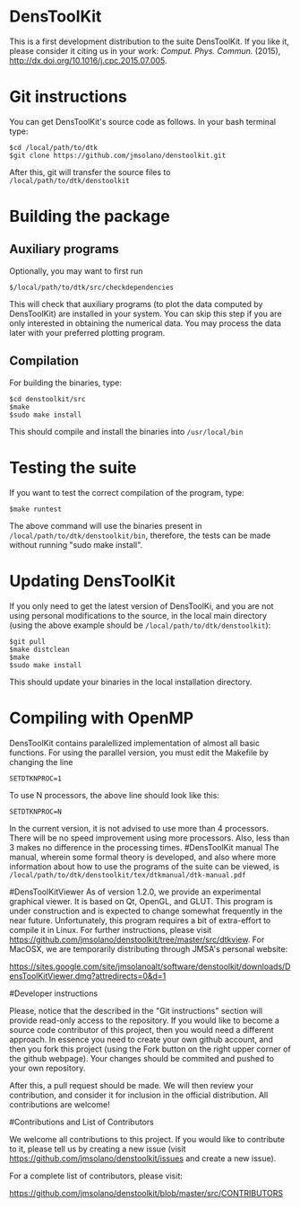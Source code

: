 # DensToolKit

This is a first development distribution to the suite DensToolKit.
If you like it, please consider it citing us in your work: *Comput. Phys. Commun.* (2015), http://dx.doi.org/10.1016/j.cpc.2015.07.005.

# Git instructions

You can get DensToolKit's source code as follows.
In your bash terminal type:

~~~~~~~~~~
$cd /local/path/to/dtk
$git clone https://github.com/jmsolano/denstoolkit.git
~~~~~~~~~~

After this, git will transfer the source files to ```/local/path/to/dtk/denstoolkit```


# Building the package

## Auxiliary programs

Optionally, you may want to first run

~~~~~~~~~~
$/local/path/to/dtk/src/checkdependencies
~~~~~~~~~~

This will check that auxiliary programs (to plot the data computed by DensToolKit) are installed
in your system. You can skip this step if you are only interested in obtaining the numerical
data. You may process the data later with your preferred plotting program.

## Compilation

For building the binaries, type:

~~~~~~~~~~
$cd denstoolkit/src
$make
$sudo make install
~~~~~~~~~~

This should compile and install the binaries into ```/usr/local/bin```

# Testing the suite

If you want to test the correct compilation of the program, type:

~~~~~~~~~~
$make runtest
~~~~~~~~~~

The above command will use the binaries present
in ```/local/path/to/dtk/denstoolkit/bin```, therefore, the
tests can be made without running "sudo make install".

# Updating DensToolKit

If you only need to get the latest version of DensToolKi, and you are not using
personal modifications to the source, in the local main directory (using the
above example should be ```/local/path/to/dtk/denstoolkit```):

~~~~~~~~~~
$git pull
$make distclean
$make
$sudo make install
~~~~~~~~~~

This should update your binaries in the local installation directory.


# Compiling with OpenMP

DensToolKit contains paralellized implementation of almost all basic functions. For using the parallel version, you must edit the Makefile by changing the line

~~~~~~~~~~
SETDTKNPROC=1
~~~~~~~~~~

To use N processors, the above line should look like this:

~~~~~~~~~~
SETDTKNPROC=N
~~~~~~~~~~

In the current version, it is not advised to use more than 4 processors. There will be no speed improvement using more processors. Also, less than 3 makes no difference in the processing times.
#DensToolKit manual
The manual, wherein some formal theory is developed, and also where more information about how to use the programs of the suite can be viewed, is ```/local/path/to/dtk/denstoolkit/tex/dtkmanual/dtk-manual.pdf```

#DensToolKitViewer
As of version 1.2.0, we provide an experimental graphical viewer. It is based on Qt, OpenGL, and GLUT. This program is under construction and is expected to change somewhat frequently in the near future. Unfortunately, this program requires a bit of extra-effort to compile it in Linux. For further instructions, please visit https://github.com/jmsolano/denstoolkit/tree/master/src/dtkview.
For MacOSX, we are temporarily distributing through JMSA's personal website: 

https://sites.google.com/site/jmsolanoalt/software/denstoolkit/downloads/DensToolKitViewer.dmg?attredirects=0&d=1

#Developer instructions

Please, notice that the described in the "Git instructions" section will provide read-only access to the repository.
If you would like to become a source code contributor of this project, then you would need a different approach. In essence you need to create your own github account, and then you fork this project (using the Fork button on the right upper corner of the github webpage). Your changes should be commited and pushed to your own repository.

After this, a pull request should be made. We will then
review your contribution, and consider it for inclusion in the official distribution. All contributions are welcome!

#Contributions and List of Contributors

We welcome all contributions to this project. If you would like to contribute to it, please tell us by creating a new issue (visit https://github.com/jmsolano/denstoolkit/issues and create a new issue).

For a complete list of contributors, please visit:
 
https://github.com/jmsolano/denstoolkit/blob/master/src/CONTRIBUTORS





